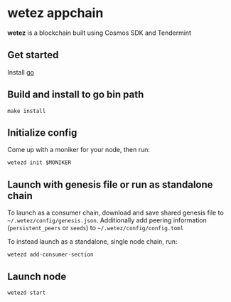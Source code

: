 # wetez appchain
**wetez** is a blockchain built using Cosmos SDK and Tendermint

## Get started

Install [go](https://go.dev/dl/)

## Build and install to go bin path

```
make install
```

## Initialize config

Come up with a moniker for your node, then run:

```
wetezd init $MONIKER
```
 
 
 
## Launch with genesis file or run as standalone chain

To launch as a consumer chain, download and save shared genesis file to `~/.wetez/config/genesis.json`. Additionally add peering information (`persistent_peers` or `seeds`) to `~/.wetez/config/config.toml`

To instead launch as a standalone, single node chain, run:

```
wetezd add-consumer-section
```

## Launch node

```
wetezd start
```

